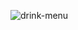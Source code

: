 ![drink-menu](https://user-images.githubusercontent.com/57625094/164604496-72c189ae-66de-4e66-80c6-83a09955e530.gif)
